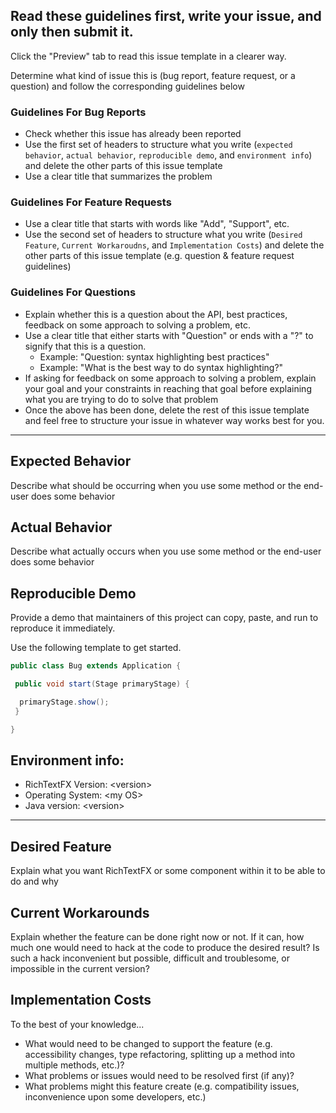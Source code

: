 ## Read these guidelines first, write your issue, and only then submit it.

Click the "Preview" tab to read this issue template in a clearer way.

Determine what kind of issue this is (bug report, feature request, or a question) and follow the corresponding guidelines below

### Guidelines For Bug Reports

- Check whether this issue has already been reported
- Use the first set of headers to structure what you write (`expected behavior`, `actual behavior`, `reproducible demo`, and `environment info`) and delete the other parts of this issue template
- Use a clear title that summarizes the problem

### Guidelines For Feature Requests

- Use a clear title that starts with words like "Add", "Support", etc.
- Use the second set of headers to structure what you write (`Desired Feature`, `Current Workaroudns`, and `Implementation Costs`) and delete the other parts of this issue template (e.g. question & feature request guidelines)

### Guidelines For Questions

- Explain whether this is a question about the API, best practices, feedback on some approach to solving a problem, etc.
- Use a clear title that either starts with "Question" or ends with a "?" to signify that this is a question.
  - Example: "Question: syntax highlighting best practices"
  - Example: "What is the best way to do syntax highlighting?"
- If asking for feedback on some approach to solving a problem, explain your goal and your constraints in reaching that goal before explaining what you are trying to do to solve that problem
- Once the above has been done, delete the rest of this issue template and feel free to structure your issue in whatever way works best for you.

<hr>

## Expected Behavior

Describe what should be occurring when you use some method or the end-user does some behavior

## Actual Behavior

Describe what actually occurs when you use some method or the end-user does some behavior

## Reproducible Demo

Provide a demo that maintainers of this project can copy, paste, and run to reproduce it immediately.

Use the following template to get started.
````java
public class Bug extends Application {

 public void start(Stage primaryStage) {

  primaryStage.show();
 }

}
````

## Environment info:

- RichTextFX Version: \<version\>
- Operating System: \<my OS\>
- Java version: \<version\>

<hr>

## Desired Feature

Explain what you want RichTextFX or some component within it to be able to do and why

## Current Workarounds

Explain whether the feature can be done right now or not. If it can, how much one would need to hack at the code to produce the desired result? Is such a hack inconvenient but possible, difficult and troublesome, or impossible in the current version?

## Implementation Costs

To the best of your knowledge...

- What would need to be changed to support the feature (e.g. accessibility changes, type refactoring, splitting up a method into multiple methods, etc.)?
- What problems or issues would need to be resolved first (if any)?
- What problems might this feature create (e.g. compatibility issues, inconvenience upon some developers, etc.)